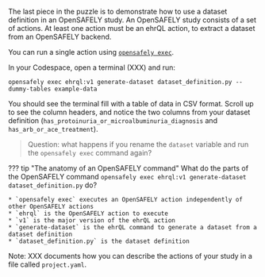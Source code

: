 The last piece in the puzzle is to demonstrate how to use a dataset definition in an OpenSAFELY study.
An OpenSAFELY study consists of a set of actions.
At least one action must be an ehrQL action, to extract a dataset from an OpenSAFELY backend.

You can run a single action using [`opensafely exec`][1].

In your Codespace, open a terminal (XXX) and run:

```
opensafely exec ehrql:v1 generate-dataset dataset_definition.py --dummy-tables example-data
```

You should see the terminal fill with a table of data in CSV format.
Scroll up to see the column headers, and notice the two columns from your dataset definition (`has_protoinuria_or_microalbuminuria_diagnosis` and `has_arb_or_ace_treatment`).

> Question: what happens if you rename the `dataset` variable and run the `opensafely exec` command again?

??? tip "The anatomy of an OpenSAFELY command"
    What do the parts of the OpenSAFELY command
    `opensafely exec ehrql:v1 generate-dataset dataset_definition.py`
    do?

    * `opensafely exec` executes an OpenSAFELY action independently of other OpenSAFELY actions
    * `ehrql` is the OpenSAFELY action to execute
    * `v1` is the major version of the ehrQL action
    * `generate-dataset` is the ehrQL command to generate a dataset from a dataset definition
    * `dataset_definition.py` is the dataset definition

Note: XXX documents how you can describe the actions of your study in a file called `project.yaml`.

[1]: https://docs.opensafely.org/opensafely-cli/#exec-interactive-development
